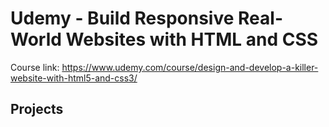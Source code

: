 # Udemy - Build Responsive Real-World Websites with HTML and CSS

Course link: https://www.udemy.com/course/design-and-develop-a-killer-website-with-html5-and-css3/

## Projects
